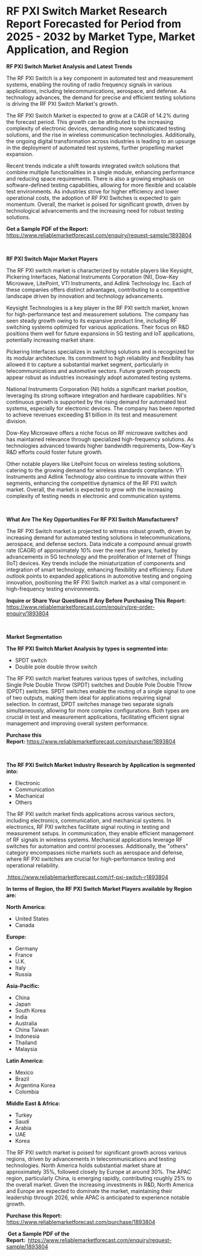 <p><h1>RF PXI Switch Market Research Report Forecasted for Period from 2025 -  2032 by Market Type, Market Application, and Region</h1></p><p><strong>RF PXI Switch Market Analysis and Latest Trends</strong></p>
<p><p>The RF PXI Switch is a key component in automated test and measurement systems, enabling the routing of radio frequency signals in various applications, including telecommunications, aerospace, and defense. As technology advances, the demand for precise and efficient testing solutions is driving the RF PXI Switch Market's growth.</p><p>The RF PXI Switch Market is expected to grow at a CAGR of 14.2% during the forecast period. This growth can be attributed to the increasing complexity of electronic devices, demanding more sophisticated testing solutions, and the rise in wireless communication technologies. Additionally, the ongoing digital transformation across industries is leading to an upsurge in the deployment of automated test systems, further propelling market expansion.</p><p>Recent trends indicate a shift towards integrated switch solutions that combine multiple functionalities in a single module, enhancing performance and reducing space requirements. There is also a growing emphasis on software-defined testing capabilities, allowing for more flexible and scalable test environments. As industries strive for higher efficiency and lower operational costs, the adoption of RF PXI Switches is expected to gain momentum. Overall, the market is poised for significant growth, driven by technological advancements and the increasing need for robust testing solutions.</p></p>
<p><strong>Get a Sample PDF of the Report:&nbsp;</strong> <a href="https://www.reliablemarketforecast.com/enquiry/request-sample/1893804?utm_campaign=1875&utm_medium=2&utm_source=Github&utm_content=ia&utm_term=12042025&utm_id=rf-pxi-switch">https://www.reliablemarketforecast.com/enquiry/request-sample/1893804</a></p>
<p>&nbsp;</p>
<p><strong>RF PXI Switch Major Market Players</strong></p>
<p><p>The RF PXI switch market is characterized by notable players like Keysight, Pickering Interfaces, National Instruments Corporation (NI), Dow-Key Microwave, LitePoint, VTI Instruments, and Adlink Technology Inc. Each of these companies offers distinct advantages, contributing to a competitive landscape driven by innovation and technology advancements.</p><p>Keysight Technologies is a key player in the RF PXI switch market, known for high-performance test and measurement solutions. The company has seen steady growth owing to its expansive product line, including RF switching systems optimized for various applications. Their focus on R&D positions them well for future expansions in 5G testing and IoT applications, potentially increasing market share.</p><p>Pickering Interfaces specializes in switching solutions and is recognized for its modular architecture. Its commitment to high reliability and flexibility has allowed it to capture a substantial market segment, particularly in telecommunications and automotive sectors. Future growth prospects appear robust as industries increasingly adopt automated testing systems.</p><p>National Instruments Corporation (NI) holds a significant market position, leveraging its strong software integration and hardware capabilities. NI's continuous growth is supported by the rising demand for automated test systems, especially for electronic devices. The company has been reported to achieve revenues exceeding $1 billion in its test and measurement division.</p><p>Dow-Key Microwave offers a niche focus on RF microwave switches and has maintained relevance through specialized high-frequency solutions. As technologies advanced towards higher bandwidth requirements, Dow-Key's R&D efforts could foster future growth.</p><p>Other notable players like LitePoint focus on wireless testing solutions, catering to the growing demand for wireless standards compliance. VTI Instruments and Adlink Technology also continue to innovate within their segments, enhancing the competitive dynamics of the RF PXI switch market. Overall, the market is expected to grow with the increasing complexity of testing needs in electronic and communication systems.</p></p>
<p>&nbsp;</p>
<p><strong>What Are The Key Opportunities For RF PXI Switch Manufacturers?</strong></p>
<p><p>The RF PXI Switch market is projected to witness robust growth, driven by increasing demand for automated testing solutions in telecommunications, aerospace, and defense sectors. Data indicate a compound annual growth rate (CAGR) of approximately 10% over the next five years, fueled by advancements in 5G technology and the proliferation of Internet of Things (IoT) devices. Key trends include the miniaturization of components and integration of smart technology, enhancing flexibility and efficiency. Future outlook points to expanded applications in automotive testing and ongoing innovation, positioning the RF PXI Switch market as a vital component in high-frequency testing environments.</p></p>
<p><strong>Inquire or Share Your Questions If Any Before Purchasing This Report:</strong> <a href="https://www.reliablemarketforecast.com/enquiry/pre-order-enquiry/1893804?utm_campaign=1875&utm_medium=2&utm_source=Github&utm_content=ia&utm_term=12042025&utm_id=rf-pxi-switch">https://www.reliablemarketforecast.com/enquiry/pre-order-enquiry/1893804</a></p>
<p>&nbsp;</p>
<p><strong>Market Segmentation</strong></p>
<p><strong>The RF PXI Switch Market Analysis by types is segmented into:</strong></p>
<p><ul><li>SPDT switch</li><li>Double pole double throw switch</li></ul></p>
<p><p>The RF PXI switch market features various types of switches, including Single Pole Double Throw (SPDT) switches and Double Pole Double Throw (DPDT) switches. SPDT switches enable the routing of a single signal to one of two outputs, making them ideal for applications requiring signal selection. In contrast, DPDT switches manage two separate signals simultaneously, allowing for more complex configurations. Both types are crucial in test and measurement applications, facilitating efficient signal management and improving overall system performance.</p></p>
<p><strong>Purchase this Report:&nbsp;</strong><a href="https://www.reliablemarketforecast.com/purchase/1893804?utm_campaign=1875&utm_medium=2&utm_source=Github&utm_content=ia&utm_term=12042025&utm_id=rf-pxi-switch">https://www.reliablemarketforecast.com/purchase/1893804</a></p>
<p>&nbsp;</p>
<p><strong>The RF PXI Switch Market Industry Research by Application is segmented into:</strong></p>
<p><ul><li>Electronic</li><li>Communication</li><li>Mechanical</li><li>Others</li></ul></p>
<p><p>The RF PXI switch market finds applications across various sectors, including electronics, communication, and mechanical systems. In electronics, RF PXI switches facilitate signal routing in testing and measurement setups. In communication, they enable efficient management of RF signals in wireless systems. Mechanical applications leverage RF switches for automation and control processes. Additionally, the "others" category encompasses niche markets such as aerospace and defense, where RF PXI switches are crucial for high-performance testing and operational reliability.</p></p>
<p><a href="https://www.reliablemarketforecast.com/rf-pxi-switch-r1893804?utm_campaign=1875&utm_medium=2&utm_source=Github&utm_content=ia&utm_term=12042025&utm_id=rf-pxi-switch">&nbsp;https://www.reliablemarketforecast.com/rf-pxi-switch-r1893804</a></p>
<p><strong>In terms of Region, the RF PXI Switch Market Players available by Region are:</strong></p>
<p>
    <p> <strong> North America: </strong>
        <ul>
            <li>United States</li>
            <li>Canada</li>
        </ul>
        </p> 
    <p> <strong> Europe: </strong>
        <ul>
            <li>Germany</li>
            <li>France</li>
            <li>U.K.</li>
            <li>Italy</li>
            <li>Russia</li>
        </ul>
        </p> 
    <p> <strong> Asia-Pacific: </strong>
        <ul>
            <li>China</li>
            <li>Japan</li>
            <li>South Korea</li>
            <li>India</li>
            <li>Australia</li>
            <li>China Taiwan</li>
            <li>Indonesia</li>
            <li>Thailand</li>
            <li>Malaysia</li>
        </ul>
        </p> 
    <p> <strong> Latin America: </strong>
        <ul>
            <li>Mexico</li>
            <li>Brazil</li>
            <li>Argentina Korea</li>
            <li>Colombia</li>
        </ul>
        </p> 
    <p> <strong> Middle East & Africa: </strong>
        <ul>
            <li>Turkey</li>
            <li>Saudi</li>
            <li>Arabia</li>
            <li>UAE</li>
            <li>Korea</li>
        </ul>
    </p>
    </p>
<p><p>The RF PXI switch market is poised for significant growth across various regions, driven by advancements in telecommunications and testing technologies. North America holds substantial market share at approximately 35%, followed closely by Europe at around 30%. The APAC region, particularly China, is emerging rapidly, contributing roughly 25% to the overall market. Given the increasing investments in R&D, North America and Europe are expected to dominate the market, maintaining their leadership through 2026, while APAC is anticipated to experience notable growth.</p></p>
<p><strong>Purchase this Report: </strong><a href="https://www.reliablemarketforecast.com/purchase/1893804?utm_campaign=1875&utm_medium=2&utm_source=Github&utm_content=ia&utm_term=12042025&utm_id=rf-pxi-switch">https://www.reliablemarketforecast.com/purchase/1893804</a></p>
<p>&nbsp;<strong>Get a Sample PDF of the Report:&nbsp;&nbsp;</strong><a href="https://www.reliablemarketforecast.com/enquiry/request-sample/1893804?utm_campaign=1875&utm_medium=2&utm_source=Github&utm_content=ia&utm_term=12042025&utm_id=rf-pxi-switch">https://www.reliablemarketforecast.com/enquiry/request-sample/1893804</a></p>
<p><strong></strong></p>
<p><p></p><p></p><p></p></p>
